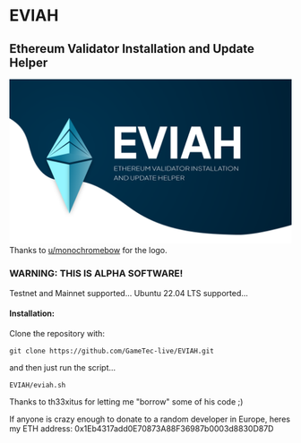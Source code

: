 # EVIAH
## Ethereum Validator Installation and Update Helper
![image info](./logo.png)
Thanks to [u/monochromebow](https://www.reddit.com/user/monochromebow) for the logo.
### WARNING: THIS IS ALPHA SOFTWARE!
Testnet and Mainnet supported...
Ubuntu 22.04 LTS supported...
#### Installation:
Clone the repository with:
```shell
git clone https://github.com/GameTec-live/EVIAH.git
```
and then just run the script...
```shell
EVIAH/eviah.sh
```

Thanks to th33xitus for letting me "borrow" some of his code ;)

If anyone is crazy enough to donate to a random developer in Europe, heres my ETH address: 0x1Eb4317add0E70873A88F36987b0003d8830D87D
